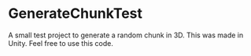 # GenerateChunkTest
A small test project to generate a random chunk in 3D. This was made in Unity. Feel free to use this code.
